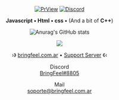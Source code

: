 <div align="center">
  
[![PrView](https://komarev.com/ghpvc/?username=BringFeel&style=for-the-badge)](https://github.com/BringFeel)
[![Discord](https://img.shields.io/discord/952035654831845457?color=%237289DA&style=for-the-badge)](https://discord.bringfeel.com) </p>
  
<p><b>Javascript • Html • css •</b> (And a bit of <b>C++</b>)</p>
<p><img" src="https://github-readme-stats.vercel.app/api/top-langs/?username=BringFeel&layout=compact&theme=light"></p>
  
  ![Anurag's GitHub stats](https://github-readme-stats.vercel.app/api?username=BringFeel&bg_color=50,790000,002A80&title_color=7BA0FE&text_color=6AA5D9)
<p><img align="center" s<p align="center"><img align="center" src="https://github-readme-stats.vercel.app/api/top-langs/?username=BringFeel&layout=compact&bg_color=50,790000,002A80&title_color=7BA0FE&text_color=6AA5D9""></p>

›》 [bringfeel.com.ar](https://bringfeel.com.ar/) • [Support Server](https://discord.bringfeel.com) 《‹


   Discord\
  [BringFeel#8805](https://discord.com/users/489613817165381669)
  
  Mail\
  [soporte@bringfeel.com.ar](mailto:soporte@bringfeel.com.ar)

</div>
